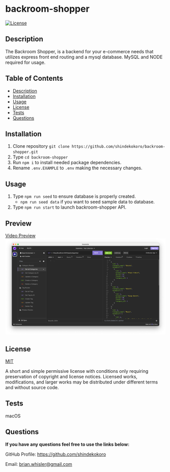 # backroom-shopper

[![License](https://img.shields.io/github/license/shindekokoro/backroom-shopper)](http://choosealicense.com/licenses/mit/)

## Description

The Backroom Shopper, is a backend for your e-commerce needs that utilizes express front end routing and a mysql database.
MySQL and NODE required for usage.

## Table of Contents

- [Description](#description)
- [Installation](#installation)
- [Usage](#usage)
- [License](#license)
- [Tests](#tests)
- [Questions](#questions)

## Installation

1. Clone repository `git clone https://github.com/shindekokoro/backroom-shopper.git`
2. Type `cd backroom-shopper`
3. Run `npm i` to install needed package dependencies.
4. Rename `.env.EXAMPLE` to `.env` making the necessary changes.

## Usage

1. Type `npm run seed` to ensure database is properly created.
   - `npm run seed data` if you want to seed sample data to database.
2. Type `npm run start` to launch backroom-shopper API.

## Preview

[Video Preview](https://youtu.be/CB_ZQFKhxFs)
![preview](./preview.png)

## License

[MIT](http://choosealicense.com/licenses/mit/)

A short and simple permissive license with conditions only requiring preservation of copyright and license notices. Licensed works, modifications, and larger works may be distributed under different terms and without source code.

## Tests

macOS

## Questions

**If you have any questions feel free to use the links below:**

GitHub Profile: https://github.com/shindekokoro

Email: brian.whisler@gmail.com
